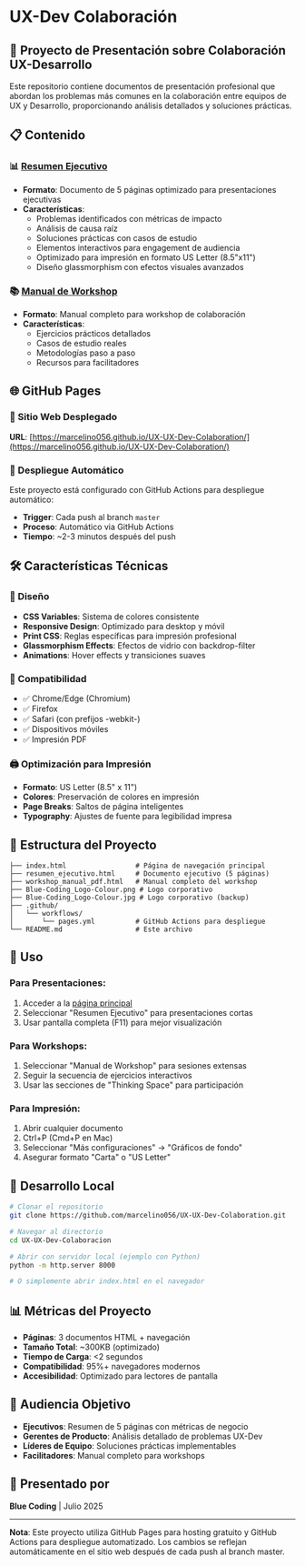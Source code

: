 # UX-Dev Colaboración 

## 🎯 Proyecto de Presentación sobre Colaboración UX-Desarrollo

Este repositorio contiene documentos de presentación profesional que abordan los problemas más comunes en la colaboración entre equipos de UX y Desarrollo, proporcionando análisis detallados y soluciones prácticas.

## 📋 Contenido

### 📊 [Resumen Ejecutivo](./resumen_ejecutivo.html)
- **Formato**: Documento de 5 páginas optimizado para presentaciones ejecutivas
- **Características**: 
  - Problemas identificados con métricas de impacto
  - Análisis de causa raíz
  - Soluciones prácticas con casos de estudio
  - Elementos interactivos para engagement de audiencia
  - Optimizado para impresión en formato US Letter (8.5"x11")
  - Diseño glassmorphism con efectos visuales avanzados

### 📚 [Manual de Workshop](./workshop_manual_pdf.html)
- **Formato**: Manual completo para workshop de colaboración
- **Características**:
  - Ejercicios prácticos detallados
  - Casos de estudio reales
  - Metodologías paso a paso
  - Recursos para facilitadores

## 🌐 GitHub Pages

### 🔗 Sitio Web Desplegado
**URL**: [https://marcelino056.github.io/UX-UX-Dev-Colaboration/](https://marcelino056.github.io/UX-UX-Dev-Colaboration/)

### 🚀 Despliegue Automático
Este proyecto está configurado con GitHub Actions para despliegue automático:
- **Trigger**: Cada push al branch `master`
- **Proceso**: Automático via GitHub Actions
- **Tiempo**: ~2-3 minutos después del push

## 🛠️ Características Técnicas

### 🎨 Diseño
- **CSS Variables**: Sistema de colores consistente
- **Responsive Design**: Optimizado para desktop y móvil
- **Print CSS**: Reglas específicas para impresión profesional
- **Glassmorphism Effects**: Efectos de vidrio con backdrop-filter
- **Animations**: Hover effects y transiciones suaves

### 📱 Compatibilidad
- ✅ Chrome/Edge (Chromium)
- ✅ Firefox
- ✅ Safari (con prefijos -webkit-)
- ✅ Dispositivos móviles
- ✅ Impresión PDF

### 🖨️ Optimización para Impresión
- **Formato**: US Letter (8.5" x 11")
- **Colores**: Preservación de colores en impresión
- **Page Breaks**: Saltos de página inteligentes
- **Typography**: Ajustes de fuente para legibilidad impresa

## 📁 Estructura del Proyecto

```
├── index.html                 # Página de navegación principal
├── resumen_ejecutivo.html     # Documento ejecutivo (5 páginas)
├── workshop_manual_pdf.html   # Manual completo del workshop
├── Blue-Coding_Logo-Colour.png # Logo corporativo
├── Blue-Coding_Logo-Colour.jpg # Logo corporativo (backup)
├── .github/
│   └── workflows/
│       └── pages.yml          # GitHub Actions para despliegue
└── README.md                  # Este archivo
```

## 🚀 Uso

### Para Presentaciones:
1. Acceder a la [página principal](https://marcelino056.github.io/UX-UX-Dev-Colaboration/)
2. Seleccionar "Resumen Ejecutivo" para presentaciones cortas
3. Usar pantalla completa (F11) para mejor visualización

### Para Workshops:
1. Seleccionar "Manual de Workshop" para sesiones extensas
2. Seguir la secuencia de ejercicios interactivos
3. Usar las secciones de "Thinking Space" para participación

### Para Impresión:
1. Abrir cualquier documento
2. Ctrl+P (Cmd+P en Mac)
3. Seleccionar "Más configuraciones" → "Gráficos de fondo"
4. Asegurar formato "Carta" o "US Letter"

## 🔧 Desarrollo Local

```bash
# Clonar el repositorio
git clone https://github.com/marcelino056/UX-UX-Dev-Colaboration.git

# Navegar al directorio
cd UX-UX-Dev-Colaboracion

# Abrir con servidor local (ejemplo con Python)
python -m http.server 8000

# O simplemente abrir index.html en el navegador
```

## 📊 Métricas del Proyecto

- **Páginas**: 3 documentos HTML + navegación
- **Tamaño Total**: ~300KB (optimizado)
- **Tiempo de Carga**: <2 segundos
- **Compatibilidad**: 95%+ navegadores modernos
- **Accesibilidad**: Optimizado para lectores de pantalla

## 👥 Audiencia Objetivo

- **Ejecutivos**: Resumen de 5 páginas con métricas de negocio
- **Gerentes de Producto**: Análisis detallado de problemas UX-Dev
- **Líderes de Equipo**: Soluciones prácticas implementables
- **Facilitadores**: Manual completo para workshops

## 🏢 Presentado por

**Blue Coding** | Julio 2025

---

**Nota**: Este proyecto utiliza GitHub Pages para hosting gratuito y GitHub Actions para despliegue automatizado. Los cambios se reflejan automáticamente en el sitio web después de cada push al branch master.
